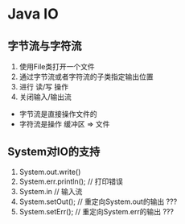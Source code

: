# Java IO

## 字节流与字符流
1. 使用File类打开一个文件
2. 通过字节流或者字符流的子类指定输出位置
3. 进行 读/写 操作
4. 关闭输入/输出流

* 字节流是直接操作文件的
* 字符流是操作 缓冲区 => 文件

## System对IO的支持
1. System.out.write()
2. System.err.println(); // 打印错误
3. System.in // 输入流
4. System.setOut(); // 重定向System.out的输出 ???
5. System.setErr(); // 重定向System.err的输出 ???
